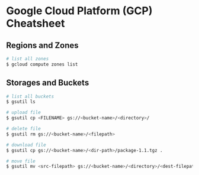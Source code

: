 # Google Cloud Platform (GCP) Cheatsheet

## Regions and Zones

```bash
# list all zones
$ gcloud compute zones list
```

## Storages and Buckets

```bash
# list all buckets
$ gsutil ls

# upload file
$ gsutil cp <FILENAME> gs://<bucket-name>/<directory>/

# delete file
$ gsutil rm gs://<bucket-name>/<filepath>

# download file
$ gsutil cp gs://<bucket-name>/<dir-path>/package-1.1.tgz .

# move file
$ gsutil mv <src-filepath> gs://<bucket-name>/<directory>/<dest-filepath>
```